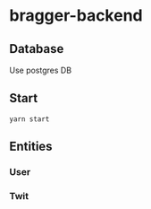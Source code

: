 # bragger-backend

## Database

Use postgres DB

## Start

`yarn start`

## Entities

### User

### Twit
